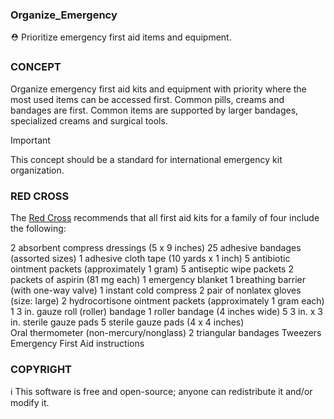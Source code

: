 ### Organize_Emergency

⛑️ Prioritize emergency first aid items and equipment.

### CONCEPT

Organize emergency first aid kits and equipment with priority where the most used items can be accessed first. Common pills, creams and bandages are first. Common items are supported by larger bandages, specialized creams and surgical tools.

> [!IMPORTANT]
> This concept should be a standard for international emergency kit organization.

### RED CROSS

The [Red Cross](https://www.redcross.org/get-help/how-to-prepare-for-emergencies/anatomy-of-a-first-aid-kit.html) recommends that all first aid kits for a family of four include the following:
 
2 absorbent compress dressings (5 x 9 inches) 
25 adhesive bandages (assorted sizes)
1 adhesive cloth tape (10 yards x 1 inch) 
5 antibiotic ointment packets (approximately 1 gram) 
5 antiseptic wipe packets 
2 packets of aspirin (81 mg each) 
1 emergency blanket
1 breathing barrier (with one-way valve)
1 instant cold compress
2 pair of nonlatex gloves (size: large)
2 hydrocortisone ointment packets (approximately 1 gram each) 
1 3 in. gauze roll (roller) bandage
1 roller bandage (4 inches wide) 
5 3 in. x 3 in. sterile gauze pads 
5 sterile gauze pads (4 x 4 inches)  
Oral thermometer (non-mercury/nonglass)
2 triangular bandages 
Tweezers
Emergency First Aid instructions

### COPYRIGHT

ℹ️ This software is free and open-source; anyone can redistribute it and/or modify it.
